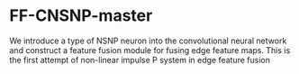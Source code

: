 # FF-CNSNP-master

We introduce a type of NSNP neuron into the convolutional neural network and construct a feature fusion module for fusing edge feature maps. This is the first attempt of non-linear impulse P system in edge feature fusion
